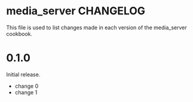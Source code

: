 # media_server CHANGELOG

This file is used to list changes made in each version of the media_server cookbook.

# 0.1.0

Initial release.

- change 0
- change 1

